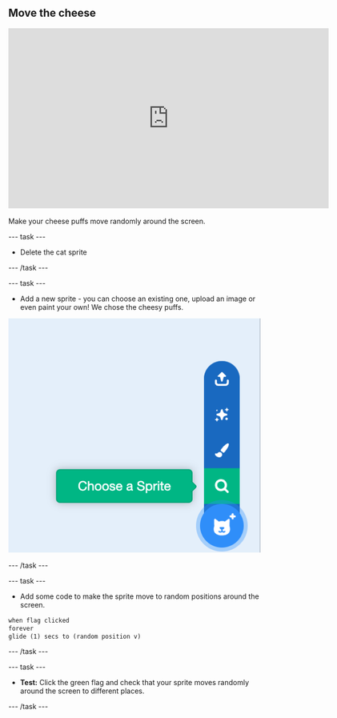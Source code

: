 ## Move the cheese 

<iframe width="640" height="360" src="https://www.youtube.com/embed/GuEUUHJcvDo?rel=0&cc_load_policy=1" title="Chomp the cheese - Part 1" frameborder="0" allow="accelerometer; autoplay; clipboard-write; encrypted-media; gyroscope; picture-in-picture; web-share" referrerpolicy="strict-origin-when-cross-origin" allowfullscreen></iframe>

Make your cheese puffs move randomly around the screen. 

--- task ---

+ Delete the cat sprite

--- /task ---

--- task ---

+ Add a new sprite - you can choose an existing one, upload an image or even paint your own! We chose the cheesy puffs.

![Choose a new sprite](images/choose-sprite.png)

--- /task ---

--- task --- 

+ Add some code to make the sprite move to random positions around the screen. 

```blocks3
when flag clicked
forever
glide (1) secs to (random position v)
```

--- /task ---

--- task ---

+ **Test:** Click the green flag and check that your sprite moves randomly around the screen to different places.

--- /task ---

